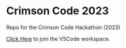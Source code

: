 # Crimson Code 2023
Repo for the Crimson Code Hackathon (2023)

[Click Here](https://prod.liveshare.vsengsaas.visualstudio.com/join?9B0C83F6620793218DCB5EE487D55FD7CEE1) to join the VSCode workspace.
